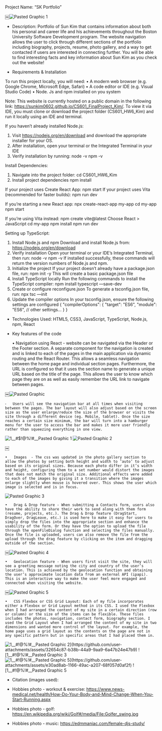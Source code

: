 
Project Name: “SK Portfolio”

￼![Pasted Graphic 1](https://github.com/user-attachments/assets/cc566db6-a006-42aa-a9be-f6e699079caf)


- Description:
Portfolio of Sun Kim that contains information about both his personal and career life and his achievements throughout the Boston University Software Development program. The website navigation allows the user to click through different sections of the portfolio including biography, projects, resume, photo gallery, and a way to get contacted if users are interested in connecting further. You will be able to find interesting facts and key information about Sun Kim as you check out the website!

- Requirements & Installation

To run this project locally, you will need:
	•	A modern web browser (e.g. Google Chrome, Microsoft Edge, Safari)
	•	A code editor or IDE (e.g. Visual Studio Code)
	•	Node. Js and npm installed on you system

Note: This website is currently hosted on a public domain in the following link: https://sunkim0602.github.io/CS601_FinalProject_Kim/. 
To view it via IDE, you must clone or download the project folder (CS601_HW6_Kim) and run it locally using an IDE and terminal.

If you haven’t already installed Node.js:
1. Visit https://nodejs.org/en/download and download the appropriate installer for your OS.
2. After installation, open your terminal or the Integrated Terminal in your IDE
3. Verify installation by running:
node -v
npm -v

Install Dependencies:
1. Navigate into the project folder:
cd CS601_HW6_Kim
2. Install project dependencies
npm install

If your project uses Create React App:
npm start
If your project uses Vita (recommended for faster builds):
npm run dev

If you’re starting a new React app:
npx create-react-app my-app
cd my-app
npm start

If you’re using Vita instead:
npm create vite@latest
Choose React > JavaScript
cd my-app
npm install
npm run dev    

Setting up TypeScript:
1. Install Node.js and npm
Download and install Node.js from: https://nodejs.org/en/download
2. Verify installation
Open your terminal or your IDE’s Integrated Terminal, then run:
node -v
npm -v
If installed successfully, these commands will return the version numbers of Node.js and npm.
3. Initialize the project
If your project doesn’t already have a package.json file, run:
npm init -y
This will create a basic package.json file
4. Install TypeScript locally
Run the following commands to install the TypeScript compiler:
npm install typescript —save-dev
5. Create or configure reconfigure.json
To generate a tsconfig.json file, run:
npx tsc —init
6. Update the compiler options
In your tsconfig.json, ensure the following settings are configured
{
  "compilerOptions": {
    "target": "ES6",
    "module": "ES6",
    // other settings...
  }
}    


- Technologies Used: HTML5, CSS3, JavaScript, TypeScript, Node.js, npm, React

- Key features of the code


	•	Navigation using React - website can be navigated via the Header or the Footer section. A separate component for the navigation is created and is linked to each of the pages in the main application via dynamic routing and the React Router. This allows a seamless navigation between the home page and individual section pages. Furthermore, the URL is configured so that it uses the section name to generate a unique URL based on the title of the page. This allows the user to know which page they are on as well as easily remember the URL link to navigate between pages.

￼![Pasted Graphic](https://github.com/user-attachments/assets/59929b97-0323-4ef2-a0c3-373c6e2cb872)


	⁃	Users will see the navigation bar at all times when visiting between the pages. The bar layout will also adjust based on the screen size as the user enlarge/reduce the size of the browser or visits the site through a different device (eg. Mobile, tablet). Once the size reaches a certain size minimum, the bar will turn into a hamburger menu for the user to access the bar and makes it more user friendly rather than squeezing everything in one view. 
 
![1__#$!@%!#__Pasted Graphic 1](https://github.com/user-attachments/assets/225e4e8d-d8f7-411d-ba29-3f5a712d731b)
![Pasted Graphic 2](https://github.com/user-attachments/assets/15f413f0-3bad-48eb-88e5-fd36560e3331)

￼

	•	Images  - The css was updated in the photo gallery section to allow the photos by setting both height and width to ‘auto’ to adjust based on its original sizes. Because each photo differ in it’s width and height, configuring them to a set number would distort the images that does not match the original size. Additional effects were added to each of the images by giving it a transition where the images enlarge slightly when mouse is hovered over. This shows the user which image is selected and is in focus. 

![Pasted Graphic 3](https://github.com/user-attachments/assets/0e95399a-4de1-434b-970e-6200d9b9eb8d)


	•	Drag & Drop feature - When submitting a Contacts form, users also have the ability to share their work to send along with them form (resume, projects, etc.). The Drag & Drop feature (DragStart, DragOver, DragLeave, etc.) is used here to make it easy for users to simply drop the files into the appropriate section and enhance the usability of the form. Or they have the option to upload the file through the openFileDialog function and selecting the files manually. Once the file is uploaded, users can also remove the file from the upload through the drag feature by clicking on the item and dragging outside of the section. 
 
￼![Pasted Graphic 4](https://github.com/user-attachments/assets/ae6d9695-0f28-4c49-9419-2ce7e48f3f67)


	•	Geolocation feature - When users first visit the site, they will see a greeting message noting the city and country of the user’s location. This is achieved by the geolocation function and obtaining the user’s approximate location data from an external API (ipapi). This is an interactive way to make the user feel more engaged and connected when visiting the website. 
 
￼![Pasted Graphic 5](https://github.com/user-attachments/assets/defbdc0d-1715-4140-abab-c94386e57fbe)


	•	CSS Flexbox or CSS Grid Layout: Each of my file incorporates either a Flexbox or Grid Layout method in its CSS. I used the Flexbox when I had arranged the content of my site in a certain direction (row or column) or the size of the items can be flexible. These files includes the photos, navigation, contact form, biography section. I used the Grid Layout when I had arranged the content of my site in two dimensions and wanted more control of the layout. For example, the home page uses a grid layout as the contents on the page are not in any specific pattern but in specific areas that I had placed them in. 
 
![1__#$!@%!#__Pasted Graphic 2](https://github.com/user-attachments/assets/32654c87-b38b-44a9-9aa9-6a47b24e47b9)
![1__#$!@%!#__Pasted Graphic 3](https://github.com/user-attachments/assets/674c73be-7f5a-4290-b5cd-85430fc96929)
![1__#$!@%!#__Pasted Graphic 5](https://github.com/user-attachments/assets/e30ad8ab-1166-49ac-a207-68f057d0af2f)
![1__#$!@%!#__Pasted Graphic 5](https://github.com/user-attachments/assets/e5d65495-35b5-4ca1-8197-997da0d276ed)



- Citation (images used):

- Hobbies photo - workout & exercise: https://www.news-medical.net/health/How-Do-Your-Body-and-Mind-Change-When-You-Start-Running.aspx
- Hobbies photo - golf: https://en.wikipedia.org/wiki/Golf#/media/File:Golfer_swing.jpg
- Hobbies photo - music: https://edmmaniac.com/female-djs-study/

